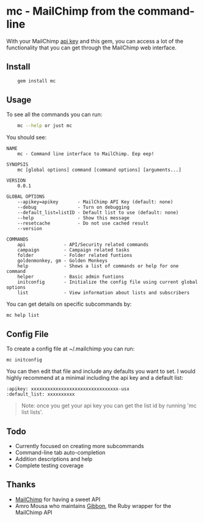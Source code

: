 # mc - MailChimp from the command-line

With your MailChimp [api key](http://admin.mailchimp.com/account/api) and this gem, you can access a lot of the functionality that you can get through the MailChimp web interface.


## Install
```sh
    gem install mc
```

## Usage

To see all the commands you can run:
```sh
	mc --help or just mc
```

You should see:

	NAME
	    mc - Command line interface to MailChimp. Eep eep!

	SYNOPSIS
	    mc [global options] command [command options] [arguments...]

	VERSION
	    0.0.1

	GLOBAL OPTIONS
	    --apikey=apikey       - MailChimp API Key (default: none)
	    --debug               - Turn on debugging
	    --default_list=listID - Default list to use (default: none)
	    --help                - Show this message
	    --resetcache          - Do not use cached result
	    --version 

	COMMANDS
	    api              - API/Security related commands
	    campaign         - Campaign related tasks
	    folder           - Folder related funtions
	    goldenmonkey, gm - Golden Monkeys
	    help             - Shows a list of commands or help for one command
	    helper           - Basic admin funtions
	    initconfig       - Initialize the config file using current global options
	    list             - View information about lists and subscribers

You can get details on specific subcommands by:

	mc help list


## Config File

To create a config file at ~/.mailchimp you can run:

	mc initconfig

You can then edit that file and include any defaults you want to set. I would highly recommend at a minimal including the api key and a default list:

 	:apikey: xxxxxxxxxxxxxxxxxxxxxxxxxxxxxxxx-usx
	:default_list: xxxxxxxxxx

> Note: once you get your api key you can get the list id by running 'mc list lists'.

## Todo

* Currently focused on creating more subcommands
* Command-line tab auto-completion
* Addition descriptions and help
* Complete testing coverage

## Thanks

* [MailChimp](http://mailchimp.com) for having a sweet API
* Amro Mousa who maintains [Gibbon](https://github.com/amro/gibbon), the Ruby wrapper for the MailChimp API
